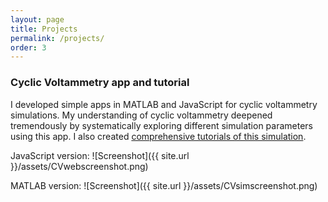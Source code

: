 ```yaml
---
layout: page
title: Projects
permalink: /projects/
order: 3
---
```


### Cyclic Voltammetry app and tutorial

I developed simple apps in MATLAB and JavaScript for cyclic voltammetry simulations.
My understanding of cyclic voltammetry deepened tremendously by systematically
exploring different simulation parameters using this app.
I also created [comprehensive tutorials of this simulation](/cyclic_voltammetry_simulation/index.html).

JavaScript version:
![Screenshot]({{ site.url }}/assets/CVwebscreenshot.png)

MATLAB version:
![Screenshot]({{ site.url }}/assets/CVsimscreenshot.png)
